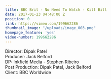 ```yaml
---
title: BBC Brit - No Need To Watch - Kill Bill
date: 2017-01-23 04:48:00 Z
position: 0
link: https://vimeo.com/199662286
thumbnail_image: "/uploads/image_003.png"
homepage_feature: 'yes'
video-number: 199662286
---
```


Director: Dipak Patel<br>
Producer: Jack Belford<br>
DP: Inkfield Media - Stephen Ribeiro<br>
Post Production: Dipak Patel, Jack Belford<br>
Client: BBC Worldwide<br>